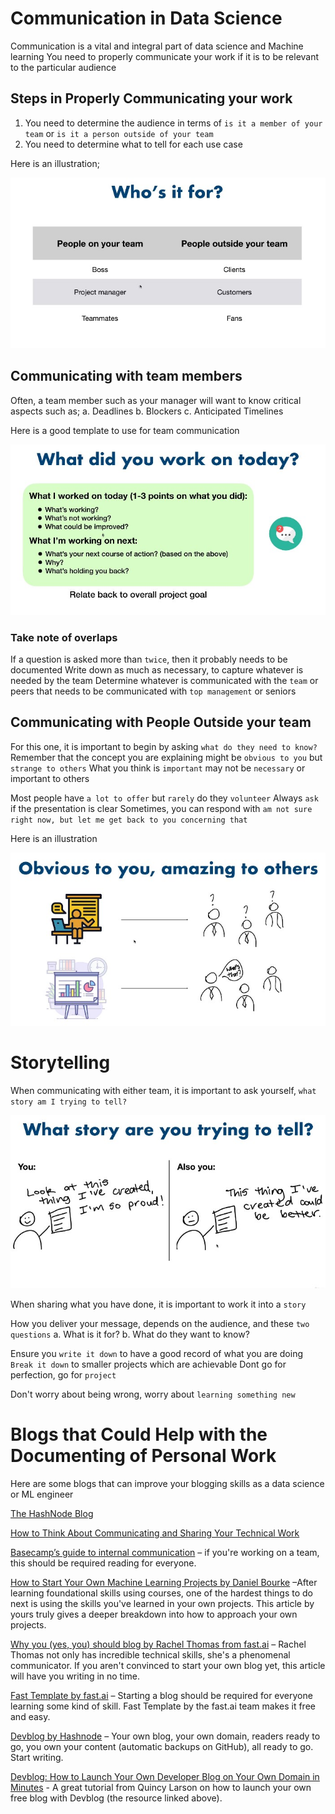 # Communication in Data Science

Communication is a vital and integral part of data science and Machine learning
You need to properly communicate your work if it is to be relevant to the particular audience

## Steps in Properly Communicating your work

1. You need to determine the audience in terms of `is it a member of your team` or `is it a person outside of your team`
2. You need to determine what to tell for each use case

Here is an illustration;

![Communication Flow Diagram](images/who-is-it-for.jpg)

## Communicating with team members

Often, a team member such as your manager will want to know critical aspects such as;
a. Deadlines
b. Blockers
c. Anticipated Timelines

Here is a good template to use for team communication

![Communication Flow Diagram](images/daily-reporting-template.jpg)

### Take note of overlaps

If a question is asked more than `twice`, then it probably needs to be documented
Write down as much as necessary, to capture whatever is needed by the team
Determine whatever is communicated with the `team` or peers that needs to be communicated with `top management` or seniors

## Communicating with People Outside your team

For this one, it is important to begin by asking `what do they need to know?`
Remember that the concept you are explaining might be `obvious to you` but `strange to others`
What you think is `important` may not be `necessary` or important to others

Most people have `a lot to offer` but `rarely` do they `volunteer`
Always `ask` if the presentation is clear
Sometimes, you can respond with `am not sure right now, but let me get back to you concerning that`

Here is an illustration

![Communication Flow Diagram](images/obvious-to-you.jpg)

# Storytelling

When communicating with either team, it is important to ask yourself, `what story am I trying to tell?`

![Communication Flow Diagram](images/story.jpg)

When sharing what you have done, it is important to work it into a `story`

How you deliver your message, depends on the audience, and these `two questions`
a. What is it for?
b. What do they want to know?

Ensure you `write it down` to have a good record of what you are doing
`Break it down` to smaller projects which are achievable
Dont go for perfection, go for `project`

Don't worry about being wrong, worry about `learning something new`

# Blogs that Could Help with the Documenting of Personal Work

Here are some blogs that can improve your blogging skills as a data science or ML engineer

[The HashNode Blog](https://hashnode.com/)

[How to Think About Communicating and Sharing Your Technical Work](https://www.mrdbourke.com/how-to-think-about-communicating-and-sharing-your-work/)

[Basecamp’s guide to internal communication](https://basecamp.com/guides/how-we-communicate) – if you're working on a team, this should be required reading for everyone.

[How to Start Your Own Machine Learning Projects by Daniel Bourke](https://www.mrdbourke.com/how-to-start-your-own-machine-learning-projects/) –After learning foundational skills using courses, one of the hardest things to do next is using the skills you've learned in your own projects. This article by yours truly gives a deeper breakdown into how to approach your own projects.

[Why you (yes, you) should blog by Rachel Thomas from fast.ai](https://medium.com/@racheltho/why-you-yes-you-should-blog-7d2544ac1045) – Rachel Thomas not only has incredible technical skills, she's a phenomenal communicator. If you aren't convinced to start your own blog yet, this article will have you writing in no time.

[Fast Template by fast.ai](https://www.fast.ai/posts/2020-01-16-fast_template.html) – Starting a blog should be required for everyone learning some kind of skill. Fast Template by the fast.ai team makes it free and easy.

[Devblog by Hashnode](https://hashnode.com/) – Your own blog, your own domain, readers ready to go, you own your content (automatic backups on GitHub), all ready to go. Start writing.

[Devblog: How to Launch Your Own Developer Blog on Your Own Domain in Minutes](https://www.freecodecamp.org/news/devblog-launch-your-developer-blog-own-domain/) - A great tutorial from Quincy Larson on how to launch your own free blog with Devblog (the resource linked above).
